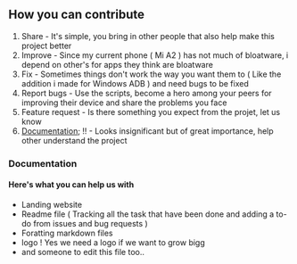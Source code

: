 ## How you can contribute
1. Share - It's simple, you bring in other people that also help make this project better
2. Improve - Since my current phone ( Mi A2 ) has not much of bloatware, i depend on other's for apps they think are bloatware
3. Fix - Sometimes things don't work the way you want them to ( Like the addition i made for Windows ADB ) and need bugs to be fixed
4. Report bugs - Use the scripts, become a hero among your peers for improving their device and share the problems you face
5. Feature request - Is there something you expect from the projet, let us know
6. [Documentation](#Documentation); !! - Looks insignificant but of great importance, help other understand the project

### Documentation
#### Here's what you can help us with
- Landing website
- Readme file ( Tracking all the task that have been done and adding a to-do from issues and bug requests )
- Foratting markdown files
- logo ! Yes we need a logo if we want to grow bigg
- and someone to edit this file too..
